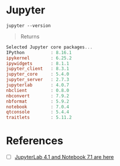 # Jupyter

```
jupyter --version
```
> Returns
```powershell
Selected Jupyter core packages...
IPython          : 8.16.1
ipykernel        : 6.25.2
ipywidgets       : 8.1.1
jupyter_client   : 8.3.1
jupyter_core     : 5.4.0
jupyter_server   : 2.7.3
jupyterlab       : 4.0.7
nbclient         : 0.8.0
nbconvert        : 7.9.2
nbformat         : 5.9.2
notebook         : 7.0.4
qtconsole        : 5.4.4
traitlets        : 5.11.2
```


# References

- [ ] [JupyterLab 4.1 and Notebook 7.1 are here](https://blog.jupyter.org/jupyterlab-4-1-and-notebook-7-1-are-here-20bfc3c10217)


